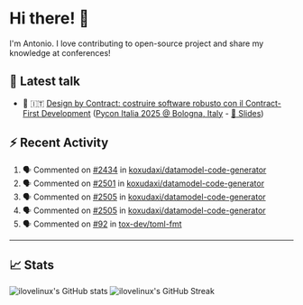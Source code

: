 <!--- pyml disable no-trailing-punctuation--->

# Hi there! :wave:

<!--- pyml enable no-trailing-punctuation--->

I'm Antonio. I love contributing to open-source project and share my knowledge
at conferences!

## :walking: Latest talk

<!--- pyml disable line-length--->

- :snake: :it:
  [Design by Contract: costruire software robusto con il Contract-First Development](https://www.youtube.com/watch?v=XTFKHgUJtjM&pp=ygUZZGVzaWduIGJ5IGNvbnRyYWN0IHB5dGhvbg%3D%3D)
  ([Pycon Italia 2025 @ Bologna, Italy](https://2025.pycon.it/en/event/design-by-contract-costruire-software-robusto-con-il-contract-first-development) -
  [:page_facing_up: Slides](https://www.slideshare.net/slideshow/design-by-contract-building-robust-software-with-contract-first-development/280097866))

<!--- pyml enable line-length--->

## :zap: Recent Activity

<!--- pyml disable line-length--->

<!--START_SECTION:activity-->
1. 🗣 Commented on [#2434](https://github.com/koxudaxi/datamodel-code-generator/issues/2434#issuecomment-3393120147) in [koxudaxi/datamodel-code-generator](https://github.com/koxudaxi/datamodel-code-generator)
2. 🗣 Commented on [#2501](https://github.com/koxudaxi/datamodel-code-generator/issues/2501#issuecomment-3393118265) in [koxudaxi/datamodel-code-generator](https://github.com/koxudaxi/datamodel-code-generator)
3. 🗣 Commented on [#2505](https://github.com/koxudaxi/datamodel-code-generator/pull/2505#issuecomment-3393102481) in [koxudaxi/datamodel-code-generator](https://github.com/koxudaxi/datamodel-code-generator)
4. 🗣 Commented on [#2505](https://github.com/koxudaxi/datamodel-code-generator/pull/2505#issuecomment-3385650573) in [koxudaxi/datamodel-code-generator](https://github.com/koxudaxi/datamodel-code-generator)
5. 🗣 Commented on [#92](https://github.com/tox-dev/toml-fmt/pull/92#issuecomment-3384223715) in [tox-dev/toml-fmt](https://github.com/tox-dev/toml-fmt)
<!--END_SECTION:activity-->

<!--- pyml enable line-length--->

---

## :chart_with_upwards_trend: Stats

![ilovelinux's GitHub stats](https://github-readme-stats.vercel.app/api?username=ilovelinux&count_private=true&&show_icons=true&theme=github_dark)
![ilovelinux's GitHub Streak](https://streak-stats.demolab.com/?user=ilovelinux&theme=github-dark&date_format=j%20M%5B%20Y%5D)
